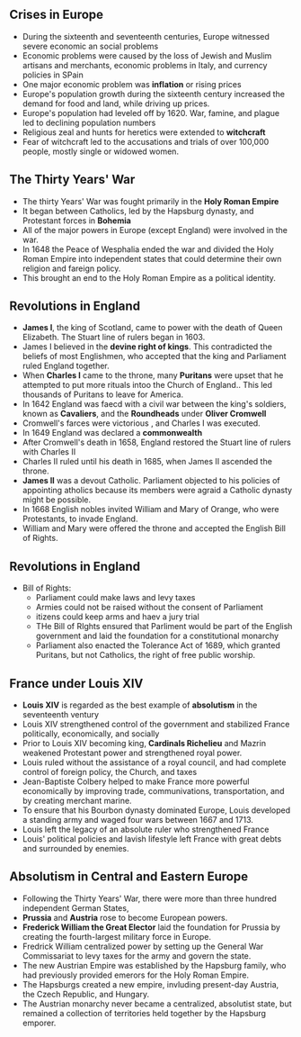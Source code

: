 ## Crises in Europe
* During the sixteenth and seventeenth centuries, Europe witnessed severe economic an social problems
* Economic problems were caused by the loss of Jewish and Muslim artisans and merchants, economic problems in Italy, and currency policies in SPain
* One major economic problem was **inflation** or rising prices
* Europe's population growth during the sixteenth century increased the demand for food and land, while driving up prices.
* Europe's population had leveled off by 1620. War, famine, and plague led to declining population numbers
* Religious zeal and hunts for heretics were extended to **witchcraft**
* Fear of witchcraft led to the accusations and trials of over 100,000 people, mostly single or widowed women.
## The Thirty Years' War
* The thirty Years' War was fought primarily in the **Holy Roman Empire**
* It began between Catholics, led by the Hapsburg dynasty, and Protestant forces in **Bohemia**
* All of the major powers in Europe (except England) were involved in the war.
* In 1648 the Peace of Wesphalia ended the war and divided the Holy Roman Empire into independent states that could determine their own religion and fareign policy.
* This brought an end to the Holy Roman Empire as a political identity.
## Revolutions in England
* **James I**, the king of Scotland, came to power with the death of Queen Elizabeth. The Stuart line of rulers began in 1603.
* James I believed in the **devine right of kings**. This contradicted the beliefs of most Englishmen, who accepted that the king and Parliament ruled England together.
* When **Charles I** came to the throne, many **Puritans** were upset that he attempted to put more rituals intoo the Church of England.. This led thousands of Puritans to leave for America.
* In 1642 England was faecd with a civil war between the king's soldiers, known as **Cavaliers**, and the **Roundheads** under **Oliver Cromwell**
* Cromwell's farces were victorious , and Charles I was executed.
* In 1649 England was declared a **commonwealth**
* After Cromwell's death in 1658, England restored the Stuart line of rulers with Charles II
* Charles II ruled until his death in 1685, when James II ascended the throne.
* **James II** was a devout Catholic. Parliament objected to his policies of appointing atholics because its members were agraid a Catholic dynasty might be possible.
* In 1668 English nobles invited William and Mary of Orange, who were Protestants, to invade England.
* William and Mary were offered the throne and accepted the English Bill of Rights.
## Revolutions in England
* Bill of Rights:
  - Parliament could make laws and levy taxes
  - Armies could not be raised without the consent of Parliament
  - itizens could keep arms and haev a jury trial
  * THe Bill of RIghts ensured that Parliment would be part of the English government and laid the foundation for a constitutional monarchy
  * Parliament also enacted the Tolerance Act of 1689, which granted Puritans, but not Catholics, the right of free public worship.
## France under Louis XIV
* **Louis XIV** is regarded as the best example of **absolutism** in the seventeenth ventury
* Louis XIV strengthened control of the government and stabilized France politically, economically, and socially
* Prior to Louis XIV becoming king, **Cardinals Richelieu** and Mazrin weakened Protestant power and strengthened royal power.
* Louis ruled without the assistance of a royal council, and had complete control of foreign policy, the Church, and taxes
* Jean-Baptiste Colbery helped to make France more powerful economically by improving trade, communivations, transportation, and by creating merchant marine.
* To ensure that his Bourbon dynasty dominated Europe, Louis developed a standing army and waged four wars between 1667 and 1713.
* Louis left the legacy of an absolute ruler who strengthened France
* Louis' political policies and lavish lifestyle left France with great debts and surrounded by enemies.
## Absolutism in Central and Eastern Europe
* Following the Thirty Years' War, there were more than three hundred independent German States,
* **Prussia** and **Austria** rose to become European powers.
* **Frederick William the Great Elector** laid the foundation for Prussia by creating the fourth-largest military force in Europe.
* Fredrick William centralized power by setting up the General War Commissariat to levy taxes for the army and govern the state.
* The new Austrian Empire was established by the Hapsburg family, who had previously provided emerors for the Holy Roman Empire.
* The Hapsburgs created a new empire, invluding present-day Austria, the Czech Republic, and Hungary.
* The Austrian monarchy never became a centralized, absolutist state, but remained a collection of territories held together by the Hapsburg emporer.
